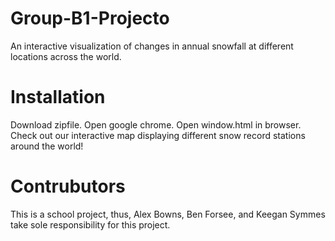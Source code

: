 # Group-B1-Projecto
An interactive visualization of changes in annual snowfall at different locations across the world. 

# Installation 
Download zipfile.
Open google chrome.
Open window.html in browser. 
Check out our interactive map displaying different snow record stations around the world!

# Contrubutors
This is a school project, thus, Alex Bowns, Ben Forsee, and Keegan Symmes take sole responsibility for this project. 

